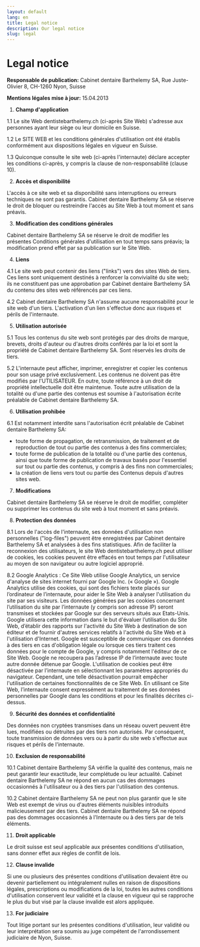 ```yaml
---
layout: default
lang: en
title: Legal notice
description: Our legal notice
slug: legal
---
```


# Legal notice

**Responsable de publication:** Cabinet dentaire Barthelemy SA, Rue Juste-Olivier 8, CH-1260 Nyon, Suisse  

**Mentions légales mise à jour:** 15.04.2013

 1. **Champ d'application**
 
 1.1 Le site Web dentistebarthelemy.ch  (ci-après Site Web) s'adresse aux personnes ayant leur siège ou leur domicile en Suisse.

 1.2 Le SITE WEB et les conditions générales d'utilisation ont été établis conformément aux dispositions légales en vigueur en Suisse.

 1.3 Quiconque consulte le site web (ci-après l'internaute) déclare accepter les conditions ci-après, y compris la clause de non-responsabilité (clause 10).         

 2. **Accès et disponibilité**
 
 L'accès à ce site web et sa disponibilité sans interruptions ou erreurs techniques ne sont pas garantis. Cabinet dentaire Barthelemy SA se réserve le droit de bloquer ou restreindre l'accès au Site Web à tout moment et sans préavis.

 3. **Modification des conditions générales**

 Cabinet dentaire Barthelemy SA se réserve le droit de modifier les présentes Conditions générales d'utilisation en tout temps sans préavis; la modification prend effet par sa publication sur le Site Web.       

 4. **Liens**
 
 4.1 Le site web peut contenir des liens ("links") vers des sites Web de tiers. Ces liens sont uniquement destinés à renforcer la convivialité du site web; ils ne constituent pas une approbation par Cabinet dentaire Barthelemy SA du contenu des sites web référencés par ces liens.

 4.2 Cabinet dentaire Barthelemy SA n'assume aucune responsabilité pour le site web d'un tiers. L'activation d'un lien s'effectue donc aux risques et périls de l'internaute.

 5. **Utilisation autorisée**
 
 5.1 Tous les contenus du site web sont protégés par des droits de marque, brevets, droits d'auteur ou d'autres droits conférés par la loi et sont la propriété de Cabinet dentaire Barthelemy SA. Sont réservés les droits de tiers.

 5.2 L'internaute peut afficher, imprimer, enregistrer et copier les contenus pour son usage privé exclusivement. Les contenus ne doivent pas être modifiés par l'UTILISATEUR. En outre, toute référence à un droit de propriété intellectuelle doit être maintenue. Toute autre utilisation de la totalité ou d'une partie des contenus est soumise à l'autorisation écrite préalable de Cabinet dentaire Barthelemy SA.

 6. **Utilisation prohibée**
 
 6.1 Est notamment interdite sans l'autorisation écrit préalable de Cabinet dentaire Barthelemy SA:
   * toute forme de propagation, de retransmission, de traitement et de reproduction de tout ou partie des contenus à des fins commerciales;
   * toute forme de publication de la totalité ou d'une partie des contenus, ainsi que toute forme de publication de travaux basés pour l'essentiel sur tout ou partie des contenus, y compris à des fins non commerciales;
   * la création de liens vers tout ou partie des Contenus depuis d'autres sites web.  

 7. **Modifications**
 
 Cabinet dentaire Barthelemy SA se réserve le droit de modifier, compléter ou supprimer les contenus du site web à tout moment et sans préavis.

 8. **Protection des données**
 
 8.1 Lors de l'accès de l'internaute, ses données d'utilisation non personnelles ("log-files") peuvent être enregistrées par Cabinet dentaire Barthelemy SA et analysées à des fins statistiques. Afin de faciliter la reconnexion des utilisateurs, le site Web dentistebarthelemy.ch peut utiliser de cookies, les cookies peuvent être effacés en tout temps par l'utilisateur au moyen de son navigateur ou autre logiciel approprié.

 8.2 Google Analytics : Ce Site Web utilise Google Analytics, un service d'analyse de sites internet fourni par Google Inc. (« Google »). Google Analytics utilise des cookies, qui sont des fichiers texte placés sur l’ordinateur de l’internaute, pour aider le Site Web à analyser l'utilisation du site par ses visiteurs. Les données générées par les cookies concernant l’utilisation du site par l’internaute (y compris son adresse IP) seront transmises et stockées par Google sur des serveurs situés aux Etats-Unis. Google utilisera cette information dans le but d'évaluer l’utilisation du Site Web, d’établir des rapports sur l'activité du Site Web à destination de son éditeur et de fournir d'autres services relatifs à l'activité du Site Web et à l'utilisation d'Internet. Google est susceptible de communiquer ces données à des tiers en cas d'obligation légale ou lorsque ces tiers traitent ces données pour le compte de Google, y compris notamment l'éditeur de ce Site Web. Google ne recoupera pas l’adresse IP de l’internaute avec toute autre donnée détenue par Google. L'utilisation de cookies peut être désactivée par l’internaute en sélectionnant les paramètres appropriés du navigateur. Cependant, une telle désactivation pourrait empêcher l'utilisation de certaines fonctionnalités de ce Site Web. En utilisant ce Site Web, l’internaute consent expressément au traitement de ses données personnelles par Google dans les conditions et pour les finalités décrites ci-dessus.

 9. **Sécurité des données et confidentialité**
 
 Des données non cryptées transmises dans un réseau ouvert peuvent être lues, modifiées ou détruites par des tiers non autorisés. Par conséquent, toute transmission de données vers ou à partir du site web s'effectue aux risques et périls de l'internaute.

 10. **Exclusion de responsabilité**
 
 10.1 Cabinet dentaire Barthelemy SA vérifie la qualité des contenus, mais ne peut garantir leur exactitude, leur complétude ou leur actualité.  Cabinet dentaire Barthelemy SA ne répond en aucun cas des dommages occasionnés à l'utilisateur ou à des tiers par l'utilisation des contenus.

 10.2 Cabinet dentaire Barthelemy SA ne peut non plus garantir que le site Web est exempt de virus ou d'autres éléments nuisibles introduits malicieusement par des tiers. Cabinet dentaire Barthelemy SA ne répond pas des dommages occasionnés à l'Internaute ou à des tiers par de tels éléments.

 11. **Droit applicable**
 
 Le droit suisse est seul applicable aux présentes conditions d'utilisation, sans donner effet aux règles de conflit de lois.

 12. **Clause invalide**
 
 Si une ou plusieurs des présentes conditions d'utilisation devaient être ou devenir partiellement ou intégralement nulles en raison de dispositions légales, prescriptions ou modifications de la loi, toutes les autres conditions d'utilisation conservent leur validité et la clause en vigueur qui se rapproche le plus du but visé par la clause invalide est alors appliquée.

 13. **For judiciaire**
 
 Tout litige portant sur les présentes conditions d'utilisation, leur validité ou leur interprétation sera soumis au juge compétent de l'arrondissement judiciaire de Nyon, Suisse.
